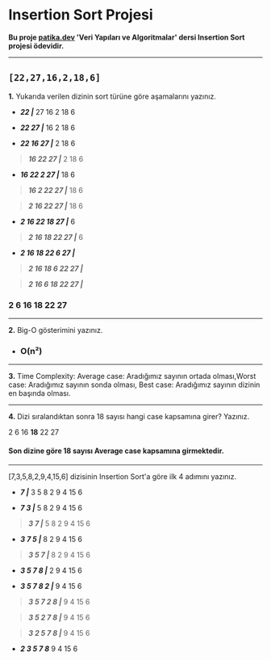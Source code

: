 # Insertion Sort Projesi

**Bu proje [patika.dev](https://www.patika.dev/tr)   'Veri Yapıları ve Algoritmalar' dersi Insertion Sort projesi ödevidir.**

---

`[22,27,16,2,18,6]`
---

**1.** Yukarıda verilen dizinin sort türüne göre aşamalarını yazınız.

* ***22 |*** 27 16 2 18 6

* ***22 27 |*** 16 2 18 6

* ***22 16 27 |*** 2 18 6
>***16 22 27 |*** 2 18 6

* ***16 22 2 27 |*** 18 6
>***16 2 22 27 |*** 18 6

>***2 16 22 27 |*** 18 6

* ***2 16 22 18 27 |*** 6
>***2 16 18 22 27 |*** 6

* ***2 16 18 22 6 27 |***
>***2 16 18 6 22 27 |***

>***2 16 6 18 22 27 |***

### 2 6 16 18 22 27

---

**2.** Big-O gösterimini yazınız.

* ### O(n²)

---

**3.** Time Complexity: Average case: Aradığımız sayının ortada olması,Worst case: Aradığımız sayının sonda olması, Best case: Aradığımız sayının dizinin en başında olması.

---

**4.** Dizi sıralandıktan sonra 18 sayısı hangi case kapsamına girer? Yazınız.

2 6 16 **18** 22 27 
#### Son dizine göre 18 sayısı Average case kapsamına girmektedir.

---

[7,3,5,8,2,9,4,15,6] dizisinin Insertion Sort'a göre ilk 4 adımını yazınız.

* ***7 |*** 3 5 8 2 9 4 15 6

* ***7 3 |*** 5 8 2 9 4 15 6
> ***3 7 |*** 5 8 2 9 4 15 6

* ***3 7 5 |*** 8 2 9 4 15 6
> ***3 5 7 |*** 8 2 9 4 15 6

* ***3 5 7 8 |*** 2 9 4 15 6 

* ***3 5 7 8 2 |*** 9 4 15 6
> ***3 5 7 2 8 |*** 9 4 15 6

> ***3 5 2 7 8 |*** 9 4 15 6

> ***3 2 5 7 8 |*** 9 4 15 6

* ***2 3 5 7 8*** 9 4 15 6
